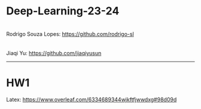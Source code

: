 # Deep-Learning-23-24

<br>Rodrigo Souza Lopes: https://github.com/rodrigo-sl<br>  
<br>Jiaqi Yu: https://github.com/jiaqiyusun<br>  
****
<h1>HW1</h1>  

Latex: https://www.overleaf.com/6334689344wjkftfjwwdxg#98d09d
